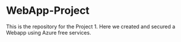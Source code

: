 # WebApp-Project
This is the repository for the Project 1.  Here we created and secured a Webapp using Azure free services.  
